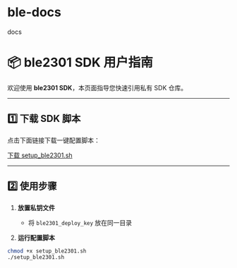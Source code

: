 # ble-docs
docs
# 📦 ble2301 SDK 用户指南

欢迎使用 **ble2301 SDK**，本页面指导您快速引用私有 SDK 仓库。

---

## 1️⃣ 下载 SDK 脚本

点击下面链接下载一键配置脚本：

[下载 setup_ble2301.sh](./setup_ble2301.sh)

---

## 2️⃣ 使用步骤

1. **放置私钥文件**
   - 将 `ble2301_deploy_key` 放在同一目录

2. **运行配置脚本**
```bash
chmod +x setup_ble2301.sh
./setup_ble2301.sh
